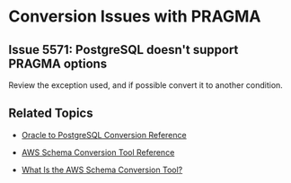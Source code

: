# Conversion Issues with PRAGMA<a name="sct-reference-Oracle-PostgreSQL-PRAGMA"></a>

## Issue 5571: PostgreSQL doesn't support PRAGMA options<a name="sct-reference-5571"></a>

Review the exception used, and if possible convert it to another condition\.

## Related Topics<a name="sct-reference-Oracle-PostgreSQL-PRAGMA-related"></a>

+  [Oracle to PostgreSQL Conversion Reference](sct-reference-Oracle-PostgreSQL.md) 

+  [AWS Schema Conversion Tool Reference](CHAP_SchemaConversionTool.Reference.md) 

+  [What Is the AWS Schema Conversion Tool?](Welcome.md) 